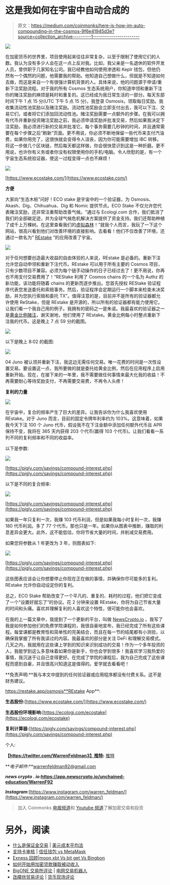 # 这是我如何在宇宙中自动合成的

> 原文：<https://medium.com/coinmonks/here-is-how-im-auto-compounding-in-the-cosmos-9f6e41945d3e?source=collection_archive---------1----------------------->

![](img/6e98594ac26451feedae82cdb5e9d688.png)

在加密货币的世界里，项目使用起来往往非常复杂，以至于限制了使用它们的人数。我认为没有多少人会在这一点上反对我。比如，我父亲是一名退休的软件开发人员，曾供职于几家知名公司。我已经教他如何使用渗透和 Keplr 钱包，但他仍然有一个偶然的问题，他需要我的帮助。他知道自己想做什么，但就是不知道如何去做，而这是来自一个有很强计算机背景的人。具体来说，他的问题源于申请/重新下注奖励流程。对于我的所有 Cosmos 生态系统用户，你知道申领和重新下注你的赌注奖励的麻烦是耗时和重复的。这已经成为我日常生活的一部分。每天东部时间下午 1 点 15 分(UTC 下午 5 点 15 分)，我登录 Osmosis，领取每日奖励。我收集流动性池奖励以及赌注奖励。流动性池奖励会立即支付出去，我可以下注、交易它们，或者将它们添加回流动性池。赌注奖励需要一点额外的步骤。在我可以拥有代币并重新投资赌注奖励之前，我必须申请奖励并批准交易，然后如果我决定下注奖励，我必须进行新的交易并批准它。每个事务需要几秒钟的时间，并且通常需要在每个步骤之后“刷新”页面。更不用说，你必须不断地保留一些代币来支付汽油费，如果你用完了，这很快就会变得令人沮丧，因为你可能需要增加 IBC 转移。将这一步做几个区块链，然后每天都这样做，你会很快意识到这是一种折磨。更不用说，也许你有义务或者你没有权限使用你的手机/电脑。令人欣慰的是，有一个宇宙生态系统验证器，使这一过程变得一点也不麻烦！

![](img/5fe0cd70aa1eb9caec435c2db8cdd6b1.png)

[https://www.ecostake.com/](https://www.ecostake.com/)

**方便**

大家向“生态木桩”问好！ECO stake 是宇宙中的一个验证器，为 Osmosis、Akash、Dig、Chihuahua、Dig 和 Nomic 提供节点。ECO Stake 不仅允许您代表赌注奖励，还非常注重帮助改善气候。“通过与 Ecologi.com 合作，我们抵消了我们的全部碳足迹，并为全球气候危机解决方案提供了资金支持。我们还帮助种植了成千上万棵树。在这里查看我们的[虚拟森林](https://ecologi.com/ecostake)！”就我个人而言，我玩了一下这个网站，很高兴看到他们对改善环境的直接影响。去看看！他们不仅改善了环境，还通过一款名为“ [REstake](https://restake.app/osmosis) ”的应用改善了宇宙。

![](img/c8885fb14702479270b5788c0ef55399.png)

对于任何想要创造最大收益的自由体验的人来说，REstake 是必备的。重新下注允许您自动申领和重新下注代币。REstake 可以用于所有主要的 Cosmos 项目，只有少数项目不兼容。必须为每个链手动操作的日子已经过去了！更不用说，你再也不用支付交易费用了！“REStake 利用了 Cosmos chains 的一个名为 Authz 的新功能，该功能将随着 chains 的更新而逐步推出。您首先授权 REStake 验证程序代表您发送委托和索赔事务。然后，验证程序会定期运行一个脚本来检查未决奖励，并为您执行索赔和委托 TX”。值得注意的是，目前并不是所有的验证器都允许使用 ReStake，但是 REstake 是开源的，所以所有的验证器都有能力使用它。让我们看一个我自己用的例子。我拥有的密码之一是朱诺。我最喜欢的验证器之一是[黄金比例赌注](https://medium.com/u/8e96c9751927?source=post_page-----9f6e41945d3e--------------------------------)，谢天谢地，他们使用了 REstake。黄金比例每小时整点重新下注我的代币。这是晚上 7 点 59 分的截图。

![](img/ee64ec7e7a39eb6aa85a949b16cdf9a5.png)

以下是晚上 8:02 的截图:

![](img/74cdfa68ce5193acdc9398bcfe2238db.png)

04 Juno 被认领并重新下注，我这边无需任何交易。唯一花费的时间是一次性设置交易。要设置这一点，我所要做的就是委托给黄金比例，然后在应用程序上启用重新开始。现在，在接下来的一年里，我不需要做任何事情来最大化我的收益！不再需要耐心等待奖励支付，不再需要交易费，不再令人头疼！

**复利的力量**

![](img/4f3c2331900d4e28069bebb9ee360867.png)

在宇宙中，复合的频率产生了巨大的差异。让我告诉你为什么我喜欢使用 REstake。对于 Juno 而言，目前的固定令牌年利率约为 103%。这意味着，如果我今天下注 100 个 Juno 代币，假设我不在下注金额中添加任何额外代币且 APR 保持不变，我将在 365 天内获得 203 个代币(赢得 103 个代币)。让我们看看一系列不同的复利频率和不同的收益率。

以下是参数:

![](img/45c8376e7d6464016a0298a508e1cb4e.png)

[https://pigly.com/savings/compound-interest.php](https://pigly.com/savings/compound-interest.php)

以下是不同的复合频率:

![](img/de3bf935421f8b016a2fcee8bf352f61.png)

[https://pigly.com/savings/compound-interest.php](https://pigly.com/savings/compound-interest.php)

如果我一年只复利一次，我赚 103 代币利润，但是如果我每小时复利一次，我赚 180 代币利润。多了 77 个代币。那也只是一年。如果你从图表中推断，赚取的利息差异会更大。此外，这不能低估，你将节省大量的时间，并削减交易费用。

如果您将参数从 1 年更改为 3 年，则图表如下:

![](img/5a32075c4fba6c805a0704ec4e43142c.png)

[https://pigly.com/savings/compound-interest.php](https://pigly.com/savings/compound-interest.php)

这些图表应该会让你想要停止你现在正在做的事情，并确保你尽可能多的复利。REstake 允许你自动设定你的复利。

总之，ECO Stake 帮助改变了一个平凡的、重复的、耗时的过程，他们把它变成了一个“设置好就忘了”的协议。花 2 分钟来设置 REstake，你将为自己节省大量的时间和头痛。喜欢并理解复利的人喜欢这个特性，很可能你也会喜欢。

在我的上一篇文章中，我提到了一个更新的平台，叫做 [NewsCrypto.io](https://newscrypto.io/) 。我写了我是如何参加他们的免费学院课程的，我很自豪地宣布，我已经完成了所有这些课程。每堂课都是教育性和简单性的完美结合，而且在每一节的结尾都有小测验，以确保我掌握了所有我读过的内容。我最喜欢的部分是关注 DeFi 和理解交易模式。几天之内，我就用在这些课上学到的知识来识别成功的交易！作为一个多年投资的人，我能学到这么多意味着如果你是新手，你也会学到很多！我喜欢学习我热爱的事情，我沉迷于让自己变得更好。在完成了学院的课程后，我为自己完成了这些课程而感到自豪，并且很高兴知道这是值得的。爱学就去看看吧！

**免责声明:**我与本文中提到的任何验证器或应用程序都没有付费关系。这不是财务建议。

https://restake.app/osmosis**REstake App**:[](https://restake.app/osmosis)

**生态股份:**[https://www.ecostake.com/](https://www.ecostake.com/)

**生态股份环境影响:**[https://ecologi.com/ecostake](https://ecologi.com/ecostake)

**复利计算器:**[https://pigly.com/savings/compound-interest.php](https://pigly.com/savings/compound-interest.php)

个人:

**【https://twitter.com/WarrenFeldman3】推特:** [推特](https://twitter.com/WarrenFeldman3)

***电子邮件*:**warrenfeldman92@gmail.com

***news crypto . io*:https://app.newscrypto.io/unchained-education/WarrenF92**

***Instagram***:[https://www.instagram.com/warren_feldman/](https://www.instagram.com/warren_feldman/)

> 加入 Coinmonks [电报频道](https://t.me/coincodecap)和 [Youtube 频道](https://www.youtube.com/c/coinmonks/videos)了解加密交易和投资

# 另外，阅读

*   [什么是保证金交易](https://coincodecap.com/margin-trading) | [美元成本平均法](https://coincodecap.com/dca)
*   [支持卡审核](https://coincodecap.com/uphold-card-review) | [信任钱包 vs MetaMask](https://coincodecap.com/trust-wallet-vs-metamask)
*   [Exness 回顾](https://coincodecap.com/exness-review)|[moon xbt Vs bit get Vs Bingbon](https://coincodecap.com/bingbon-vs-bitget-vs-moonxbt)
*   [如何开始用加密贷款赚取被动收入](https://coincodecap.com/passive-income-crypto-lending)
*   [BigONE 交易所评论](/coinmonks/bigone-exchange-review-64705d85a1d4) | [电网交易机器人](https://coincodecap.com/grid-trading)
*   [氹欞侊贸易评论](https://coincodecap.com/anny-trade-review) | [货币现场评论](https://coincodecap.com/coinspot-review)